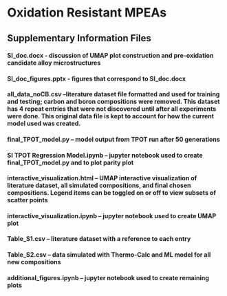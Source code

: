 # Oxidation Resistant MPEAs
## Supplementary Information Files
#### SI_doc.docx - discussion of UMAP plot construction and pre-oxidation candidate alloy microstructures
#### SI_doc_figures.pptx - figures that correspond to SI_doc.docx
#### all_data_noCB.csv –literature dataset file formatted and used for training and testing; carbon and boron compositions were removed. This dataset has 4 repeat entries that were not discovered until after all experiments were done. This original data file is kept to account for how the current model used was created.
#### final_TPOT_model.py – model output from TPOT run after 50 generations
#### SI TPOT Regression Model.ipynb – jupyter notebook used to create final_TPOT_model.py and to plot parity plot
#### interactive_visualization.html – UMAP interactive visualization of literature dataset, all simulated compositions, and final chosen compositions. Legend items can be toggled on or off to view subsets of scatter points
#### interactive_visualization.ipynb – jupyter notebook used to create UMAP plot
#### Table_S1.csv – literature dataset with a reference to each entry
#### Table_S2.csv – data simulated with Thermo-Calc and ML model for all new compositions
#### additional_figures.ipynb – jupyter notebook used to create remaining plots
